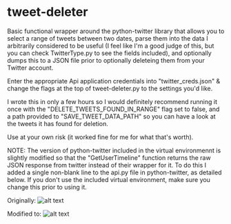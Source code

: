 # tweet-deleter

Basic functional wrapper around the python-twitter library that allows you to select a range of tweets between two dates, parse them into the data I arbitrarily considered to be useful (I feel like I'm a good judge of this, but you can check TwitterType.py to see the fields included), and optionally dumps this to a JSON file prior to optionally deleteing them from your Twitter account.

Enter the appropriate Api application credentials into "twitter_creds.json" & change the flags at the top of tweet-deleter.py to the settings you'd like.

I wrote this in only a few hours so I would definitely recommend running it once with the "DELETE_TWEETS_FOUND_IN_RANGE" flag set to false, and a path provided to "SAVE_TWEET_DATA_PATH" so you can have a look at the tweets it has found for deletion.

Use at your own risk (it worked fine for me for what that's worth).

NOTE:
The version of python-twitter included in the virtual environmennt is slightly modified so that the "GetUserTimeline" function returns the raw JSON response from twitter instead of their wrapper for it. To do this I added a single non-blank line to the api.py file in python-twitter, as detailed below. If you don't use the included virtual environment, make sure you change this prior to using it.

Originally:
![alt text](https://i.imgur.com/I7T8nDI.png)

Modified to:
![alt text](https://i.imgur.com/ELOb0gz.png)
